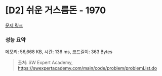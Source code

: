 # [D2] 쉬운 거스름돈 - 1970 

[문제 링크](https://swexpertacademy.com/main/code/problem/problemDetail.do?contestProbId=AV5PsIl6AXIDFAUq) 

### 성능 요약

메모리: 56,668 KB, 시간: 136 ms, 코드길이: 363 Bytes



> 출처: SW Expert Academy, https://swexpertacademy.com/main/code/problem/problemList.do